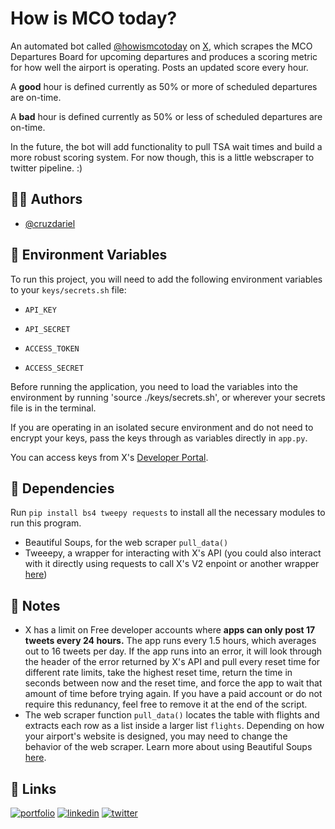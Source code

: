 # How is MCO today?

An automated bot called [@howismcotoday](https://x.com/howismcotoday) on [X](x.com), which scrapes the MCO Departures Board for upcoming departures and produces a scoring metric for how well the airport is operating. Posts an updated score every hour.

A **good** hour is defined currently as 50% or more of scheduled departures are on-time.

A **bad** hour is defined currently as 50% or less of scheduled departures are on-time.

In the future, the bot will add functionality to pull TSA wait times and build a more robust scoring system. For now though, this is a little webscraper to twitter pipeline. :)


## 🧍‍♂️ Authors

- [@cruzdariel](https://www.github.com/cruzdariel)


## 🔐 Environment Variables

To run this project, you will need to add the following environment variables to your `keys/secrets.sh` file:

- `API_KEY`

- `API_SECRET`

- `ACCESS_TOKEN`

- `ACCESS_SECRET`

Before running the application, you need to load the variables into the environment by running 'source ./keys/secrets.sh', or wherever your secrets file is in the terminal.

If you are operating in an isolated secure environment and do not need to encrypt your keys, pass the keys through as variables directly in `app.py`.

You can access keys from X's [Developer Portal](https://developer.twitter.com/en/portal/petition/essential/basic-info).

## 🔄 Dependencies
Run `pip install bs4 tweepy requests` to install all the necessary modules to run this program.
- Beautiful Soups, for the web scraper `pull_data()`
- Tweeepy, a wrapper for interacting with X's API (you could also interact with it directly using requests to call X's V2 enpoint or another wrapper [here](https://docs.x.com/x-api/tools-and-libraries/overview#python))

## 📝 Notes

- X has a limit on Free developer accounts where **apps can only post 17 tweets every 24 hours.** The app runs every 1.5 hours, which averages out to 16 tweets per day. If the app runs into an error, it will look through the header of the error returned by X's API and pull every reset time for different rate limits, take the highest reset time, return the time in seconds between now and the reset time, and force the app to wait that amount of time before trying again. If you have a paid account or do not require this redunancy, feel free to remove it at the end of the script.
- The web scraper function `pull_data()` locates the table with flights and extracts each row as a list inside a larger list `flights`. Depending on how your airport's website is designed, you may need to change the behavior of the web scraper. Learn more about using Beautiful Soups [here](https://realpython.com/beautiful-soup-web-scraper-python/).

## 🔗 Links
[![portfolio](https://img.shields.io/badge/my_portfolio-000?style=for-the-badge&logo=ko-fi&logoColor=white)](https://dariel.us/)
[![linkedin](https://img.shields.io/badge/linkedin-0A66C2?style=for-the-badge&logo=linkedin&logoColor=white)](https://www.linkedin.com/in/darielc)
[![twitter](https://img.shields.io/badge/twitter-1DA1F2?style=for-the-badge&logo=twitter&logoColor=white)](https://twitter.com/darieltweet)

